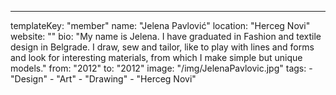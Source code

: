 ---
  templateKey: "member"
  name: "Jelena Pavlović"
  location: "Herceg Novi"
  website: ""
  bio: "My name is Jelena. I have graduated in Fashion and textile design in Belgrade. I draw, sew and tailor, like to play with lines and forms and look for interesting materials, from which I make simple but unique models."
  from: "2012"
  to: "2012"
  image: "/img/JelenaPavlovic.jpg"
  tags: 
    - "Design"
    - "Art"
    - "Drawing"
    - "Herceg Novi"
